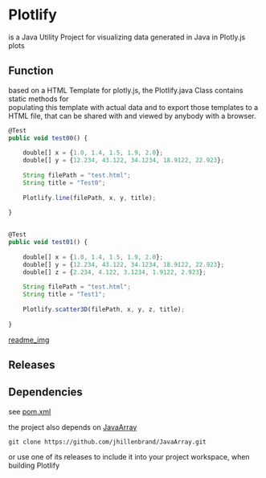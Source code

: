 # Plotlify

is a Java Utility Project for visualizing data generated in Java in Plotly.js plots

## Function

based on a HTML Template for plotly.js, the Plotlify.java Class contains static methods for<br>
populating this template with actual data and to export those templates to a HTML file, that can be shared with and viewed by anybody with a browser.

```javascript
@Test
public void test00() {
		
	double[] x = {1.0, 1.4, 1.5, 1.9, 2.0};
	double[] y = {12.234, 43.122, 34.1234, 18.9122, 22.923};
		
	String filePath = "test.html";
	String title = "Test0";
		
	Plotlify.line(filePath, x, y, title);
		
}

 
@Test
public void test01() {
		
	double[] x = {1.0, 1.4, 1.5, 1.9, 2.0};
	double[] y = {12.234, 43.122, 34.1234, 18.9122, 22.923};
	double[] z = {2.234, 4.122, 3.1234, 1.9122, 2.923};
		
	String filePath = "test.html";
	String title = "Test1";
		
	Plotlify.scatter3D(filePath, x, y, z, title);
		
}
```

[readme_img](res/img/readme_img.png)

## Releases

## Dependencies
see [pom.xml](pom.xml)

the project also depends on [JavaArray](https://github.com/jhillenbrand/JavaArray)
```
git clone https://github.com/jhillenbrand/JavaArray.git
```
or use one of its releases to include it into your project workspace, when building Plotlify
